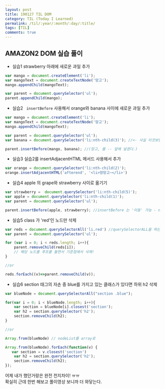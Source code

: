 ```yaml
---
layout: post
title: 190127 TIL DOM 
category: TIL (Today I Learned)
permalink: /til/:year/:month/:day/:title/
tags: [TIL]
comments: true
---
```


## **AMAZON2 DOM 실습 풀이**

- 실습1 strawberry 아래에 새로운 과일 추가

```js
var mango = document.createElement('li');
var mangoText = document.createTextNode('망고');
mango.appendChild(mangoText);

var parent = document.querySelector('ul');
parent.appendChild(mango);
```



- 실습2 ` insertBefore` 사용해서 orange와 banana 사이에  새로운 과일 추가

```js
var mango = document.createElement('li');
var mangoText = document.createTextNode('망고');
mango.appendChild(mangoText);

var parent = document.querySelector('ul');
var banana = document.querySelector('li:nth-child(3)'); //<- 사실 이것보단 li에 class나 attribute 속성을 넣어주는 게 좋음 

parent.insertBefore(mango, banana); //(망고, 를 -- 앞에 넣겠다.)
```



- 실습3 실습2를 insertAdjacentHTML 메서드 사용해서 추가 

```js
var orange = document.querySelector('li:nth-child(2)');
orange.insertAdjacentHTML('afterend', '<li>망망고~</li>')
```



- 실습4 apple 의 grape와 strawberry 사이로 옮기기

```js
var strawberry =  document.querySelector('li:nth-child(5)');
var apple = document.querySelector('li:nth-child(1)');
var parent = document.querySelector('ul');

parent.insertBefore(apple, strawberry); //insertBefore 는 '이동' 가능 - node 옮길때 유용
```



- 실습5 class 가 'red'인 노드만 삭제

```js
var reds = document.querySelectorAll('li.red') //querySelectorALL을 하는 것이 중요. ALL~
var parent = document.querySelector('ul');

for (var i = 0; i < reds.length; i++){
    parent.removeChild(reds[i]);
    // 해당 노드를 루프를 돌면서 기준점에서 삭제!
}

//or

reds.forEach((v)=>parent.removeChild(v));
```



- 실습6 section 태그의 자손 중 blue를 가지고 있는 클래스가 있다면 하위 h2 삭제

```js
var blueNode = document.querySelectorAll("section .blue");

for(var i = 0; i < blueNode.length; i++){
    var section = blueNode[i].closest('section');
    var h2 = section.querySelector('h2');
    section.removeChild(h2);
}

//or

Array.from(blueNode) // nodeList를 array로

Array.from(blueNode).forEach(function(v) {
   var section = v.closest('section')
    var h2 = section.querySelector('h2');
    section.removeChild(h2);
});
```

  

어제 내가 했던거랑은 완전 천지차이! ㅠㅠ  
확실히 근데 한번 해보고 풀이영상 보니까 더 와닿는다.
